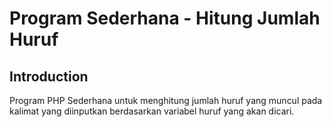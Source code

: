 # Program Sederhana - Hitung Jumlah Huruf

## Introduction
Program PHP Sederhana untuk menghitung jumlah huruf yang muncul pada kalimat yang diinputkan berdasarkan variabel huruf yang akan dicari.
